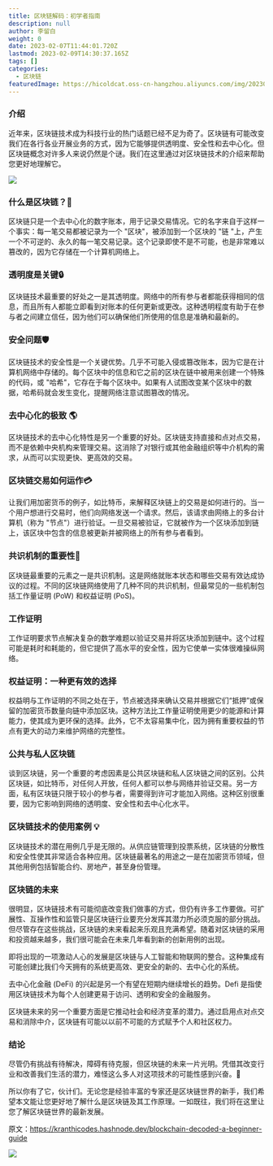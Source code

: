 ```yaml
---
title: 区块链解码：初学者指南
description: null
author: 李留白
weight: 0
date: 2023-02-07T11:44:01.720Z
lastmod: 2023-02-09T14:30:37.165Z
tags: []
categories:
  - 区块链
featuredImage: https://hicoldcat.oss-cn-hangzhou.aliyuncs.com/img/20230209222153.png
---
```


### 介绍
近年来，区块链技术成为科技行业的热门话题已经不足为奇了。区块链有可能改变我们在各行各业开展业务的方式，因为它能够提供透明度、安全性和去中心化。但区块链概念对许多人来说仍然是个谜。我们在这里通过对区块链技术的介绍来帮助您更好地理解它。

![](https://hicoldcat.oss-cn-hangzhou.aliyuncs.com/img/eb18e95c-cbe4-403c-b2af-bc8437208618.gif)

### **什么是区块链？🤔**

区块链只是一个去中心化的数字账本，用于记录交易情况。它的名字来自于这样一个事实：每一笔交易都被记录为一个 "区块"，被添加到一个区块的 "链 "上，产生一个不可逆的、永久的每一笔交易记录。这个记录即使不是不可能，也是非常难以篡改的，因为它存储在一个计算机网络上。

### **透明度是关键🔒**

区块链技术最重要的好处之一是其透明度。网络中的所有参与者都能获得相同的信息，而且所有人都能立即看到对账本的任何更新或更改。这种透明程度有助于在参与者之间建立信任，因为他们可以确保他们所使用的信息是准确和最新的。

### **安全问题**🛡️

区块链技术的安全性是一个关键优势。几乎不可能入侵或篡改账本，因为它是在计算机网络中存储的。每个区块中的信息和它之前的区块在链中被用来创建一个特殊的代码，或 "哈希"，它存在于每个区块中。如果有人试图改变某个区块中的数据，哈希码就会发生变化，提醒网络注意试图篡改的情况。

### 去中心化的极致 🌎

区块链技术的去中心化特性是另一个重要的好处。区块链支持直接和点对点交易，而不是依赖中央机构来管理交易。这消除了对银行或其他金融组织等中介机构的需求，从而可以实现更快、更高效的交易。

### **区块链交易如何运作💳**

让我们用加密货币的例子，如比特币，来解释区块链上的交易是如何进行的。当一个用户想进行交易时，他们向网络发送一个请求。然后，该请求由网络上的多台计算机（称为 "节点"）进行验证。一旦交易被验证，它就被作为一个区块添加到链上，该区块中包含的信息被更新并被网络上的所有参与者看到。

### **共识机制的重要性🤝**

区块链最重要的元素之一是共识机制。这是网络就账本状态和哪些交易有效达成协议的过程。不同的区块链网络使用了几种不同的共识机制，但最常见的一些机制包括工作量证明 (PoW) 和权益证明 (PoS)。

### **工作证明**

工作证明要求节点解决复杂的数学难题以验证交易并将区块添加到链中。这个过程可能是耗时和耗能的，但它提供了高水平的安全性，因为它使单一实体很难操纵网络。

### **权益证明：一种更有效的选择**

权益明与工作证明的不同之处在于，节点被选择来确认交易并根据它们“抵押”或保留的加密货币数量向链中添加区块。这种方法比工作量证明使用更少的能源和计算能力，使其成为更环保的选择。此外，它不太容易集中化，因为拥有重要权益的节点有更大的动力来维护网络的完整性。

### **公共与私人区块链**

谈到区块链，另一个重要的考虑因素是公共区块链和私人区块链之间的区别。公共区块链，如比特币，对任何人开放，任何人都可以参与网络并验证交易。另一方面，私有区块链只限于较小的参与者，需要得到许可才能加入网络。这种区别很重要，因为它影响到网络的透明度、安全性和去中心化水平。

### 区块链技术的使用案例 💡

区块链技术的潜在用例几乎是无限的。从供应链管理到投票系统，区块链的分散性和安全性使其非常适合各种应用。区块链最著名的用途之一是在加密货币领域，但其他用例包括智能合约、房地产，甚至身份管理。

### **区块链的未来**

很明显，区块链技术有可能彻底改变我们做事的方式，但仍有许多工作要做。可扩展性、互操作性和监管只是区块链行业要充分发挥其潜力所必须克服的部分挑战。但尽管存在这些挑战，区块链的未来看起来乐观且充满希望。随着对区块链的采用和投资越来越多，我们很可能会在未来几年看到新的创新用例的出现。

即将出现的一项激动人心的发展是区块链与人工智能和物联网的整合。这种集成有可能创建比我们今天拥有的系统更高效、更安全的新的、去中心化的系统。

去中心化金融 (DeFi) 的兴起是另一个有望在短期内继续增长的趋势。Defi 是指使用区块链技术为每个人创建更易于访问、透明和安全的金融服务。

区块链未来的另一个重要方面是它推动社会和经济变革的潜力。通过启用点对点交易和消除中介，区块链有可能以以前不可能的方式赋予个人和社区权力。

### 结论

尽管仍有挑战有待解决，障碍有待克服，但区块链的未来一片光明。凭借其改变行业和改善我们生活的潜力，难怪这么多人对这项技术的可能性感到兴奋。🌟

所以你有了它，伙计们。无论您是经验丰富的专家还是区块链世界的新手，我们希望本文能让您更好地了解什么是区块链及其工作原理。一如既往，我们将在这里让您了解区块链世界的最新发展。


原文：https://kranthicodes.hashnode.dev/blockchain-decoded-a-beginner-guide

![](https://hicoldcat.oss-cn-hangzhou.aliyuncs.com/img/my.png)
